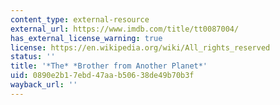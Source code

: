 ```yaml
---
content_type: external-resource
external_url: https://www.imdb.com/title/tt0087004/
has_external_license_warning: true
license: https://en.wikipedia.org/wiki/All_rights_reserved
status: ''
title: '*The* *Brother from Another Planet*'
uid: 0890e2b1-7ebd-47aa-b506-38de49b70b3f
wayback_url: ''
---
```

